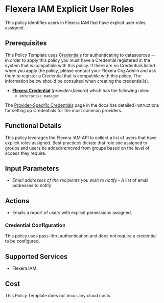 # Flexera IAM Explicit User Roles

This policy identifies users in Flexera IAM that have explicit user roles assigned.

## Prerequisites

This Policy Template uses [Credentials](https://docs.flexera.com/flexera/EN/Automation/ManagingCredentialsExternal.htm) for authenticating to datasources -- in order to apply this policy you must have a Credential registered in the system that is compatible with this policy. If there are no Credentials listed when you apply the policy, please contact your Flexera Org Admin and ask them to register a Credential that is compatible with this policy. The information below should be consulted when creating the credential(s).

- [**Flexera Credential**](https://docs.flexera.com/flexera/EN/Automation/ProviderCredentials.htm) (*provider=flexera*) which has the following roles:
  - `enterprise_manager`

The [Provider-Specific Credentials](https://docs.flexera.com/flexera/EN/Automation/ProviderCredentials.htm) page in the docs has detailed instructions for setting up Credentials for the most common providers.

## Functional Details

This policy leverages the Flexera IAM API to collect a list of users that have explicit roles assigned.
Best practices dictate that role sbe assigned to groups and users be added/removed from groups based on the level of access they require.

## Input Parameters

- *Email addresses of the recipients you wish to notify* - A list of email addresses to notify

## Actions

- Emails a report of users with explicit permissions assigned.

### Credential Configuration

This policy uses pass-thru authentication and does not require a credential to be configured.

## Supported Services

- Flexera IAM

## Cost

This Policy Template does not incur any cloud costs.
